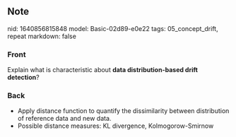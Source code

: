 ## Note
nid: 1640856815848
model: Basic-02d89-e0e22
tags: 05_concept_drift, repeat
markdown: false

### Front
Explain what is characteristic about <b>data distribution-based drift detection</b>?

### Back
<ul><li>Apply distance function to quantify the dissimilarity between distribution of reference data and new data.</li><li>Possible distance measures: KL divergence, Kolmogorow-Smirnow</li></ul>
